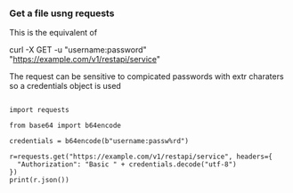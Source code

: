 ### Get a file usng requests

This is the  equivalent of 

curl -X GET -u "username:password" "https://example.com/v1/restapi/service"

The request can be sensitive to compicated passwords with extr charaters so a credentials object is used

~~~

import requests

from base64 import b64encode

credentials = b64encode(b"username:passw%rd")

r=requests.get("https://example.com/v1/restapi/service", headers={
  "Authorization": "Basic " + credentials.decode("utf-8")
})
print(r.json())

~~~
